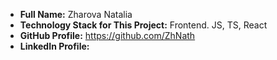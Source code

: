 - **Full Name:** Zharova Natalia
- **Technology Stack for This Project:** Frontend. JS, TS, React
- **GitHub Profile:** https://github.com/ZhNath
- **LinkedIn Profile:** 